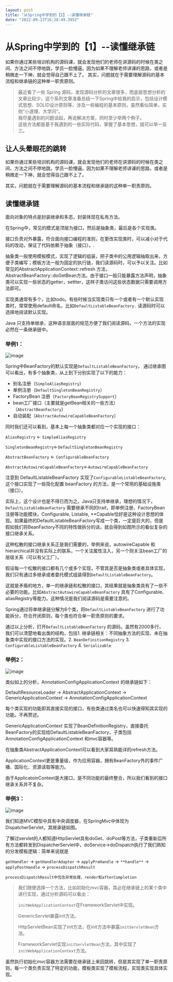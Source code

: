 ```yaml
---
layout: post
title: "从Spring中学到的【1】--读懂继承链"
date: "2022-09-13T16:28:49.395Z"
---
```

从Spring中学到的【1】--读懂继承链
=====================

如果你通过某些培训机构的源码课，就会发现他们的老师在讲源码的时候在类之间、方法之间不停地跳，学员一脸懵逼。因为如果不理解老师讲课的思路，或者是稍微走一下神，就会觉得自己跟不上了。 其实，问题就在于需要理解源码的基本流程和继承链的这种单一职责原则。

> 最近看了一些 Spring 源码，发现源码分析的文章很多，而底层思想分析的文章比较少，这个系列文章准备总结一下Spring中给我的启示，包括设计模式思想、SOLID设计原则等，涉及一些编程的基本原则，虽然看似简单，实则“小道理、大学问”。  
> 我尽量遇到的问题谈起，再说解决方案，同时至少举两个例子。  
> 这些方法都是基于我遇到的一些实际代码，掌握了基本思想，就可以举一反三。

让人头晕眼花的跳转
---------

如果你通过某些培训机构的源码课，就会发现他们的老师在讲源码的时候在类之间、方法之间不停地跳，学员一脸懵逼。因为如果不理解老师讲课的思路，或者是稍微走一下神，就会觉得自己跟不上了。

其实，问题就在于需要理解源码的基本流程和继承链的这种单一职责原则。

读懂继承链
-----

面向对象的特点是封装继承和多态，封装体现在私有方法。

在Spring中，常见的模式是顶层为接口，然后是抽象类，最后是各个实现类。

接口负责对外暴露，符合面向接口编程的准则，在更改实现类时，可以减小对于代码的改动，保证了代码依赖于抽象（接口）。.

抽象类一般使用模板模式，实现了逻辑的组装，把子类中的公用逻辑抽取出来，方便子类编写；模板方法一般为固定的执行链，我们读源码时，可以予以关注。比如常见的AbstractApplicationContext::refresh 方法，AbstractBeanFactory::doGetBean方法。由于接口一般只能暴露方法声明，抽象类可以实现一些状态的getter，settter，这样子类访问这些状态数据只需要调用方法即可。

实现类通常有多个，比如todo。有些时候当实现类只有一个或者有一个默认实现类时，常常使用default命名，比如`DefaultListableBeanFactory.` 读源码时可以选择地阅读默认实现。

Java 只支持单继承，这种语言层面的规范方便了我们阅读源码，一个方法的实现必然在一条继承链中。

### 举例1：

![image](https://img2022.cnblogs.com/blog/2815610/202209/2815610-20220913221856363-707760999.png)

Spring中BeanFactory的默认实现是`DefaultListableBeanFactory`， 通过继承图可以看出，有多个抽象类，从上到下分别实现了以下的能力：

*   别名注册（`SimpleAliasRegistry`）
*   单例注册（`DefaultSingletonBeanRegistry`）
*   FactoryBean 注册（`FactoryBeanRegistrySupport`）
*   bean工厂接口（主要就是getBean相关的一些方法）（`AbstractBeanFactory`）
*   自动装配（`AbstractAutowireCapableBeanFactory`）

同时我们还可以看到，基本上每一个抽象类都对应一个实现的接口：

`AliasRegistry` ← `SimpleAliasRegistry`

`SingletonBeanRegistry`←`DefaultSingletonBeanRegistry`

`AbstractBeanFactory` ← `ConfigurableBeanFactory`

`AbstractAutowireCapableBeanFactory`←`AutowireCapableBeanFactory`

注意到 DefaultListableBeanFactory 实现了`ConfigurableListableBeanFactory`,这个接口实现了一些简化配置 beanFactory 的方法，是一个常用的基础设施类（接口）。

实际上，这个设计也是不得已而为之。Java只支持单继承，理想的情况下，`DefaultListableBeanFactory` 需要继承不同的trait，即单例注册、FactoryBean注册等功能模块，Configurable, Listable, \*\*Capable恰好是这种设计思想的体现。如果最终的DefaultListableBeanFactory写成一个类，一定是巨大的，但是假如我们将BeanFactory不同的特性做拆分的话，就会得到如图所示的看似复杂的接口继承关系。

这种松散的接口继承关系正是我们需要的，举例来说，autowireCapable 和 hierarchical并没有实际上的联系，一个关注属性注入，另一个则关注bean工厂的层级关系（可以有父工厂）。

假设每一个松散的接口都有几个或多个实现，不管其是否是抽象类或者具体实现，我们只有通过多继承或者委托模式组装得到`DefaultListableBeanFactory`。

这就是矛盾的地方，单一的继承链和松散的接口，其结果就是抽象类具有了一些不必要的功能。比如`AbstractAutowireCapableBeanFactory` 具有了Configurable、aliasRegistry等能力。这种情况是我们阅读源码是需要注意的。

Spring通过将单继承链分解为6个类，将`DefaultListableBeanFactory` 进行了功能拆分，符合开闭原则，每个类也符合单一职责原则的要求。

通过以上分析，打开`DefaultListableBeanFactory` 的源码，虽然有2000多行，我们可以清楚地看出类的结构，包括1. 继承链相关：不同抽象方法的实现、未在抽象类中实现的接口方法的实现。2. `BeanDefinitionRegistry` 3. `ConfigurableListableBeanFactory` 4. `Serializable`

### 举例2：

![image](https://img2022.cnblogs.com/blog/2815610/202209/2815610-20220913221925664-1375695968.png)

类似如上的分析，AnnotationConfigApplicationContext 的继承链如下：

DefaultResourceLoader → AbstractApplicationContext → GenericApplicationContext → AnnotationConfigApplicationContext

每个类实现的功能即其直接实现的接口，有些类通过类名也可以快速得知其实现的功能。不再赘述。

GenericApplicationContext 实现了BeanDefinitionRegistry，直接委托BeanFactory的实现给DefaultListableBeanFactory，子类包括AnnotationConfigApplicationContext 和mvc容器等。

在抽象类AbstractApplicationContext可以看到大家耳熟能详的refresh方法。

ApplicationContext更是重量级，作为应用容器，拥有BeanFactory外的事件广播、国际化、资源读取等能力。

由于ApplicatoinContext是大接口，是不同功能的最终整合，所以我们看到的接口继承关系并不复杂。

### 举例3：

![image](https://img2022.cnblogs.com/blog/2815610/202209/2815610-20220913221958757-1841717439.png)

我们知道MVC模型中具有中央调度器，在SpringMvc中体现为DispatcherServlet，其继承链如图。

了解过servlet的人都知道HttpServlet具有doGet、doPost等方法，子类重新后所有方法都转发到DispatcherServlet中，doService→doDispatch执行了我们熟知的分发模板逻辑：简单来说就是

`getHandler` → `getHandlerAdapter` → `applyPreHandle` → `**handle**` → `applyPostHandle` → `processDispatchResult`

`processDispatchResult中包含异常处理，render和afterCompletion`

> 我们随便选择一个方法，比如初始化mvc容器，其必在继承链上的某个类中进行实现，通过分析源码可以看出：
> 
> `initWebApplicationContext`在FrameworkServlet中实现。
> 
> GenericServlet暴露init方法。
> 
> HttpServletBean实现了init方法，在init方法中暴露`initServletBean`方法。
> 
> FrameworkServlet实现`initServletBean`方法，其中实现了`initWebApplicationContext`方法。

虽然执行初始化mvc容器方法需要在继承链上来回跳转，但是其实现了单一职责原则，每一个类负责实现了特定的功能，模板类实现了模板流程，实现类实现具体实现。